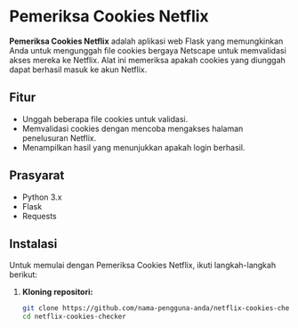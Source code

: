 # Pemeriksa Cookies Netflix

**Pemeriksa Cookies Netflix** adalah aplikasi web Flask yang memungkinkan Anda untuk mengunggah file cookies bergaya Netscape untuk memvalidasi akses mereka ke Netflix. Alat ini memeriksa apakah cookies yang diunggah dapat berhasil masuk ke akun Netflix.

## Fitur

- Unggah beberapa file cookies untuk validasi.
- Memvalidasi cookies dengan mencoba mengakses halaman penelusuran Netflix.
- Menampilkan hasil yang menunjukkan apakah login berhasil.

## Prasyarat

- Python 3.x
- Flask
- Requests

## Instalasi

Untuk memulai dengan Pemeriksa Cookies Netflix, ikuti langkah-langkah berikut:

1. **Kloning repositori:**

   ```bash
   git clone https://github.com/nama-pengguna-anda/netflix-cookies-checker.git
   cd netflix-cookies-checker
